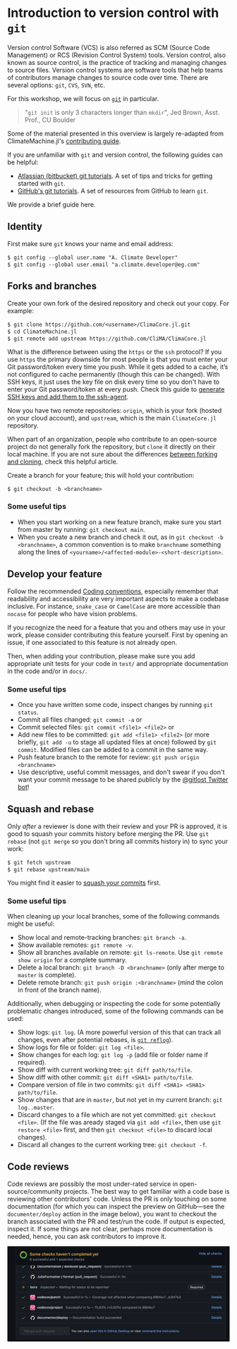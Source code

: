 

# Introduction to version control with `git`

Version control Software (VCS) is also referred as SCM (Source Code Management) or RCS (Revision Control System) tools. Version control, also known as source control, is the practice of tracking and managing changes to source files. Version control systems are software tools that help teams of contributors manage changes to source code over time. There are several options: `git`, `CVS`, `SVN`, etc.

For this workshop, we will focus on [`git`](https://git-scm.com/docs) in particular.

> "`git init` is only 3 characters longer than `mkdir`", Jed Brown, Asst. Prof., CU Boulder

Some of the material presented in this overview is largely re-adapted from ClimateMachine.jl's [contributing guide](https://clima.github.io/ClimateMachine.jl/latest/Contributing/#Contributing).


If you are unfamiliar with `git` and version control, the following guides can be helpful:

- [Atlassian (bitbucket) git tutorials](https://www.atlassian.com/git/tutorials). A set of tips and tricks for getting started with `git`.
- [GitHub's git tutorials](https://try.github.io/). A set of resources from  GitHub to learn `git`.

We provide a brief guide here.

## Identity

First make sure `git` knows your name and email address:

```
$ git config --global user.name "A. Climate Developer"
$ git config --global user.email "a.climate.developer@eg.com"
```

## Forks and branches

Create your own fork of the desired repository and check out your copy. For example:

```
$ git clone https://github.com/<username>/ClimaCore.jl.git
$ cd ClimateMachine.jl
$ git remote add upstream https://github.com/CliMA/ClimaCore.jl
```

What is the difference between using the `https` or the `ssh` protocol? If you use `https` the primary downside for most people is that you must enter your Git password/token every time you push. While it gets added to a cache, it’s not configured to cache permanently (though this can be changed). With SSH keys, it just uses the key file on disk every time so you don't have to enter your Git password/token at every push. Check this guide to [generate SSH keys and add them to the ssh-agent](https://docs.github.com/en/authentication/connecting-to-github-with-ssh/generating-a-new-ssh-key-and-adding-it-to-the-ssh-agent).

Now you have two remote repositories: `origin`, which is your fork (hosted on your cloud account), and `upstream`, which is the main `ClimateCore.jl` repository.

When part of an organization, people who contribute to an open-source project do not generally fork the repository, but `clone` it directly on their local machine. If you are not sure about the differences [between forking and cloning](https://www.toolsqa.com/git/difference-between-git-clone-and-git-fork/#:~:text=When%20you%20fork%20a%20repository,with%20the%20help%20of%20Git.), check this helpful article.

Create a branch for your feature; this will hold your contribution:

```
$ git checkout -b <branchname>
```

### Some useful tips
- When you start working on a new feature branch, make sure you start from master by running: `git checkout main`.
- When you create a new branch and check it out, as in `git checkout -b <branchname>`, a common convention is to make `branchname` something along the lines of `<yourname>/<affected-module>-<short-description>`.

## Develop your feature

Follow the recommended [Coding conventions](https://clima.github.io/ClimateMachine.jl/latest/DevDocs/CodeStyle/#Coding-conventions), especially remember that readability and accessibility are very important aspects to make a codebase inclusive. For instance,  `snake_case` or `CamelCase` are more accessible than `nocase` for people who have vision problems.

If you recognize the need for a feature that you and others may use in your work, please consider contributing this feature yourself. First by opening an issue, if one associated to this feature is not already open.

Then, when adding your contribution, please make sure you add appropriate unit tests for your code in `test/` and appropriate documentation in the code and/or in `docs/`.

### Some useful tips
- Once you have written some code, inspect changes by running `git status`.
- Commit all files changed: `git commit -a` or
- Commit selected files: `git commit <file1> <file2>` or
- Add new files to be committed: `git add <file1> <file2>` (or more briefly,
`git add -u` to stage all updated files at once) followed by `git commit`.
  Modified files can be added to a commit in the same way.
- Push feature branch to the remote for review: `git push origin <branchname>`
- Use descriptive, useful commit messages, and don't swear if you don't want your commit message to be shared publicly by the [@gitlost Twitter bot](https://twitter.com/gitlost?lang=en)!

## Squash and rebase

Only _after_ a reviewer is done with their review and your PR is approved, it is good to squash your commits history before merging the PR. Use `git rebase` (not `git merge` so you don't bring all commits history in) to sync your work:

```
$ git fetch upstream
$ git rebase upstream/main
```

You might find it easier to [squash your commits](https://github.com/edx/edx-platform/wiki/How-to-Rebase-a-Pull-Request#squash-your-changes) first.

### Some useful tips
When cleaning up your local branches, some of the following commands might be useful:
- Show local and remote-tracking branches: `git branch -a`.
- Show available remotes: `git remote -v`.
- Show all branches available on remote: `git ls-remote`.
Use `git remote show origin` for a complete summary.
- Delete a local branch: `git branch -D <branchname>` (only after merge to
  `master` is complete).
- Delete remote branch: `git push origin :<branchname>` (mind the colon in
  front of the branch name).

Additionally, when debugging or inspecting the code for some potentially problematic changes introduced, some of the following commands can be used:
- Show logs: `git log`. (A more powerful version of this that can track all
  changes, even after potential rebases, is [`git reflog`](https://git-scm.com/docs/git-reflog)).
- Show logs for file or folder: `git log <file>`.
- Show changes for each log: `git log -p` (add file or folder name if required).
- Show diff with current working tree: `git diff path/to/file`.
- Show diff with other commit: `git diff <SHA1> path/to/file`.
- Compare version of file in two commits: `git diff <SHA1> <SHA1> path/to/file`.
- Show changes that are in `master`, but not yet in my current branch:
  `git log..master`.
- Discard changes to a file which are not yet committed: `git checkout <file>`.
  (If the file was aready staged via `git add <file>`, then use `git restore <file>`
  first, and then `git checkout <file>` to discard local changes).
- Discard all changes to the current working tree: `git checkout -f`.

## Code reviews

Code reviews are possibly the most under-rated service in open-source/community projects. The best way to get familiar with a code base is reviewing other contributors' code. Unless the PR is only touching on some documentation (for which you can inspect the preview on GitHub—see the `documenter/deploy` action in the image below), you want to checkout the branch associated with the PR and test/run the code. If output is expected, inspect it. If some things are not clear, perhaps more documentation is needed, hence, you can ask contributors to improve it.

![](GHAction-Documentation.png "Documentation preview")
